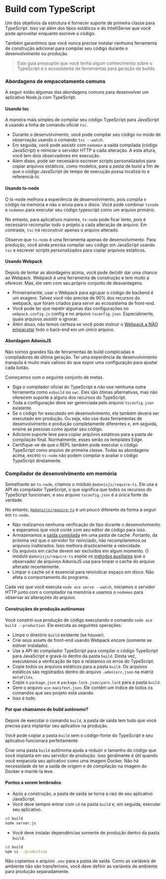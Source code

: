 # Build com TypeScript

Um dos objetivos da estrutura é fornecer suporte de primeira classe para TypeScript. Isso vai além dos tipos estáticos e do IntelliSense 
que você pode aproveitar enquanto escreve o código.

Também garantimos que você nunca precise instalar nenhuma ferramenta de construção adicional para compilar seu código durante o 
desenvolvimento ou produção.

> Este guia pressupõe que você tenha algum conhecimento sobre o TypeScript e o ecossistema de 
> ferramentas para geração de builds.


### Abordagens de empacotamento comuns
A seguir estão algumas das abordagens comuns para desenvolver um aplicativo Node.js com TypeScript.

#### Usando tsc
A maneira mais simples de compilar seu código TypeScript para JavaScript é usando a linha de comando oficial `tsc`.

+ Durante o desenvolvimento, você pode compilar seu código no modo de observação usando o comando `tsc --watch`.
+ Em seguida, você pode assistir com `nodemon` a saída compilada (código JavaScript) e reiniciar o servidor HTTP a 
  cada alteração. A esta altura, você tem dois observadores em execução.
+ Além disso, pode ser necessário escrever scripts personalizados para copiar arquivos estáticos, como modelos, para a 
  pasta de build a fim de que o código JavaScript de tempo de execução possa localizá-lo e referenciá-lo.

#### Usando ts-node
O ts-node melhora a experiência de desenvolvimento, pois compila o código na memória e não o envia para o disco. Você pode combinar 
`tsnode` e `nodemon` para executar seu código typescript como um arquivo primário.

No entanto, para aplicativos maiores, `ts-node` pode ficar lento, pois é necessário recompilar todo o projeto a cada alteração de arquivo. 
Em contraste, `tsc` irá reconstruir apenas o arquivo alterado.

Observe que `ts-node` é uma ferramenta apenas de desenvolvimento. Para produção, você ainda precisa compilar seu código em JavaScript usando `tsc` e 
escrever scripts personalizados para copiar arquivos estáticos.

#### Usando Webpack
Depois de tentar as abordagens acima, você pode decidir dar uma chance ao Webpack. Webpack é uma ferramenta de construção e tem muito a oferecer. 
Mas, ele vem com seu próprio conjunto de desvantagens.

+ Primeiramente, usar o Webpack para agrupar o código de backend é um exagero. Talvez você não precise de 90% dos recursos do webpack, que foram 
  criados para servir ao ecossistema de front-end.
+ Você pode ter que repetir algumas das configurações no `webpack.config.js` config e no arquivo `tsconfig.json`. Especialmente, quais arquivos 
  assistir e ignorar.
+ Além disso, não temos certeza se você pode instruir o [Webpack a NÃO empacotar](https://stackoverflow.com/questions/40096470/get-webpack-not-to-bundle-files) todo o back-end em um único arquivo.

#### Abordagem AdonisJS
Não somos grandes fãs de ferramentas de build complicadas e compiladores de última geração. Ter uma experiência de desenvolvimento tranquila é 
muito mais valioso do que expor uma configuração para ajustar cada botão.

Começamos com o seguinte conjunto de metas.

+ Siga o compilador oficial do TypeScript e não use nenhuma outra ferramenta como `esbuild` ou `swc`. Eles são ótimas alternativas, mas não oferecem suporte 
  a alguns dos recursos do TypeScript.
+ Toda a configuração deve ser gerenciada pelo arquivo `tsconfig.json` existente.
+ Se o código for executado em desenvolvimento, ele também deverá ser executado em produção. Ou seja, não use duas ferramentas de desenvolvimento e 
  produção completamente diferentes e, em seguida, ensine as pessoas como ajustar seu código.
+ Adicione suporte leve para copiar arquivos estáticos para a pasta de compilação final. Normalmente, esses serão os templates Edge.
+ Certifique-se de que o REPL também pode executar o código TypeScript como arquivo de primeira classe. Todas as abordagens acima, exceto `ts-node` não 
  podem compilar e avaliar o código TypeScript diretamente.

### Compilador de desenvolvimento em memória
Semelhante ao `ts-node`, criamos o módulo `@adonisjs/require-ts`. Ele usa a API do compilador TypeScript, o que significa que todos os recursos do 
TypeScript funcionam, e seu arquivo `tsconfig.json` é a única fonte da verdade.

No entanto, [`@adonisjs/require-ts`](https://github.com/adonisjs/require-ts) é um pouco diferente da forma à seguir em `ts-node`.

+ Não realizamos nenhuma verificação de tipo durante o desenvolvimento e esperamos que você conte com seu editor de código para isso.
+ Armazenamos a [saída compilada](https://github.com/adonisjs/require-ts/blob/develop/src/Compiler/index.ts#L179-L208) em uma pasta de cache. Portanto, 
  da próxima vez que o servidor for reiniciado, não recompilaremos os arquivos inalterados. Isso melhora drasticamente a velocidade.
+ Os arquivos em cache devem ser excluídos em algum momento. O módulo `@adonisjs/require-ts` expõe os 
  [métodos auxiliares](https://github.com/adonisjs/require-ts/blob/develop/index.ts#L43-L57) que o observador de arquivos AdonisJS usa 
  para limpar o cache do arquivo alterado recentemente.
+ Limpar o cache só é essencial para reivindicar espaço em disco. Não afeta o comportamento do programa.

Cada vez que você executa `node ace serve --watch`, iniciamos o servidor HTTP junto com o compilador na 
memória e usamos o `nodemon` para observar as alterações do arquivo.

#### Construções de produção autônomas
Você constrói sua produção de código executando o comando `node ace build --production`. Ele executa as seguintes operações.

+ Limpe o diretório `build` existente (se houver).
+ Crie seus assets de front-end usando Webpack encore (somente se estiver instalado).
+ Use a API do compilador TypeScript para compilar o código TypeScript para JavaScript e gravá-lo dentro da pasta `build`. 
  Desta vez, executamos a verificação de tipo e relatamos os erros do TypeScript.
+ Copie todos os arquivos estáticos para a pasta `build`. Os arquivos estáticos são registrados dentro do arquivo `.adonisrc.json` na matriz `metaFiles`.
+ Copie o `package.json` e `package-lock.json/yarn.lock` para a pasta `build`.
+ Gere o arquivo `ace-manifest.json`. Ele contém um índice de todos os comandos que seu projeto está usando.
+ Isso é tudo.

#### Por que chamamos de build autônomo?
Depois de executar o comando `build`, a pasta de saída tem tudo que você precisa para implantar seu aplicativo na produção.

Você pode copiar a pasta `build` sem o código-fonte do TypeScript e seu aplicativo funcionará perfeitamente.

Criar uma pasta `build` autônoma ajuda a reduzir o tamanho do código que você implanta em seu servidor de produção. Isso geralmente 
é útil quando você empacota seu aplicativo como uma imagem Docker. Não há necessidade de ter a saída de origem e de compilação na imagem 
do Docker e mantê-la leve.

#### Pontos a serem lembrados
+ Após a construção, a pasta de saída se torna a raiz de seu aplicativo JavaScript.
+ Você deve sempre entrar com `cd` na pasta `build` e, em seguida, executar seu aplicativo.

```bash
cd build
node server.js
```

+ Você deve instalar dependências somente de produção dentro da pasta `build`.

```bash
cd build
npm ci --production
```
Não copiamos o arquivo `.env` para a pasta de saída. Como as variáveis de ambiente não são transferíveis, você deve 
definir as variáveis de ambiente para produção separadamente.

